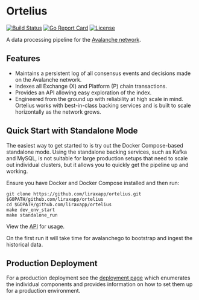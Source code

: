 # Ortelius

[![Build Status](https://travis-ci.com/ava-labs/ortelius.svg?branch=master)](https://travis-ci.com/ava-labs/ortelius)
[![Go Report Card](https://goreportcard.com/badge/github.com/ava-labs/ortelius)](https://goreportcard.com/report/github.com/ava-labs/ortelius)
[![License](https://img.shields.io/badge/License-BSD%203--Clause-blue.svg)](https://opensource.org/licenses/BSD-3-Clause)

A data processing pipeline for the [Avalanche network](https://avax.network).

## Features

- Maintains a persistent log of all consensus events and decisions made on the Avalanche network.
- Indexes all Exchange (X) and Platform (P) chain transactions.
- Provides an API allowing easy exploration of the index.
- Engineered from the ground up with reliability at high scale in mind. Ortelius works with best-in-class backing services and is built to scale horizontally as the network grows.

## Quick Start with Standalone Mode

The easiest way to get started to is try out the Docker Compose-based standalone mode. Using the standalone backing services, such as Kafka and MySQL, is not suitable for large production setups that need to scale out individual clusters, but it allows you to quickly get the pipeline up and working.

Ensure you have Docker and Docker Compose installed and then run:

```shell script
git clone https://github.com/liraxapp/ortelius.git $GOPATH/github.com/liraxapp/ortelius
cd $GOPATH/github.com/liraxapp/ortelius
make dev_env_start
make standalone_run
```

View the [API](https://docs.avax.network/build/tools/ortelius) for usage.

On the first run it will take time for avalanchego to bootstrap and ingest the historical data.

## Production Deployment

For a production deployment see the [deployment page](docs/deployment.md) which enumerates the individual components and provides information on how to set them up for a production environment.
